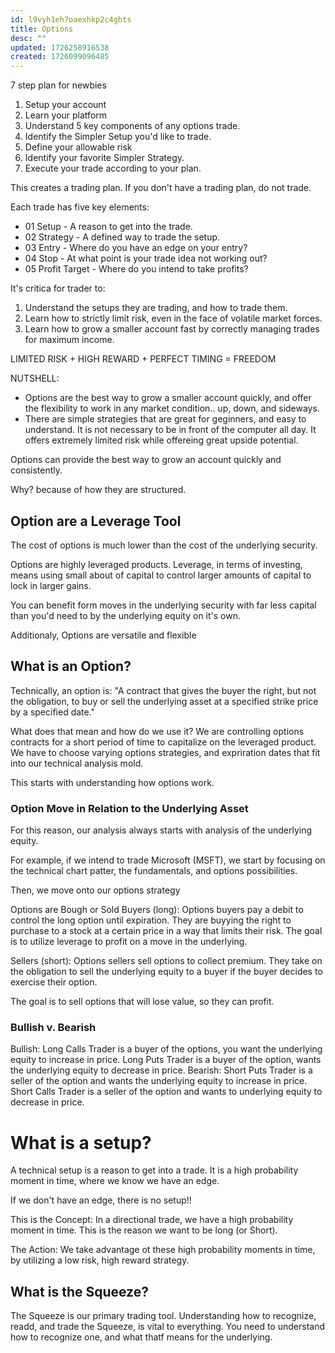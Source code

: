 ```yaml
---
id: l9vyh1eh7oaexhkp2c4ghts
title: Options
desc: ""
updated: 1726258916538
created: 1726099096485
---
```


7 step plan for newbies

1. Setup your account
2. Learn your platform
3. Understand 5 key components of any options trade.
4. Identify the Simpler Setup you'd like to trade.
5. Define your allowable risk
6. Identify your favorite Simpler Strategy.
7. Execute your trade according to your plan.

This creates a trading plan. If you don't have a trading plan, do not trade.

Each trade has five key elements:

- 01 Setup - A reason to get into the trade.
- 02 Strategy - A defined way to trade the setup.
- 03 Entry - Where do you have an edge on your entry?
- 04 Stop - At what point is your trade idea not working out?
- 05 Profit Target - Where do you intend to take profits?

It's critica for trader to:

1. Understand the setups they are trading, and how to trade them.
2. Learn how to strictly limit risk, even in the face of volatile market forces.
3. Learn how to grow a smaller account fast by correctly managing trades for maximum income.

LIMITED RISK + HIGH REWARD + PERFECT TIMING = FREEDOM

NUTSHELL:

- Options are the best way to grow a smaller account quickly, and offer the flexibility to work in any market condition.. up, down, and sideways.
- There are simple strategies that are great for geginners, and easy to understand. It is not necessary to be in front of the computer all day.
  It offers extremely limited risk while offereing great upside potential.

Options can provide the best way to grow an account quickly and consistently.

Why? because of how they are structured.

## Option are a Leverage Tool

The cost of options is much lower than the cost of the underlying security.

Options are highly leveraged products. Leverage, in terms of investing, means using small about of capital to control larger amounts of capital to lock in larger gains.

You can benefit form moves in the underlying security with far less capital than you'd need to by the underlying equity on it's own.

Additionaly, Options are versatile and flexible

## What is an Option?

Technically, an option is:
"A contract that gives the buyer the right, but not the obligation, to buy or sell the underlying asset at a specified strike price by a specified date."

What does that mean and how do we use it?
We are controlling options contracts for a short period of time to capitalize on the leveraged product. We have to choose varying options strategies, and expriration dates that fit into our technical analysis mold.

This starts with understanding how options work.

### Option Move in Relation to the Underlying Asset

For this reason, our analysis always starts with analysis of the underlying equity.

For example, if we intend to trade Microsoft (MSFT), we start by focusing on the technical chart patter, the fundamentals, and options possibilities.

Then, we move onto our options strategy

Options are Bough or Sold
Buyers (long): Options buyers pay a debit to control the long option until expiration. They are buyying the right to purchase to a stock at a certain price in a way that limits their risk. The goal is to utilize leverage to profit on a move in the underlying.

Sellers (short):
Options sellers sell options to collect premium. They take on the obligation to sell the underlying equity to a buyer if the buyer decides to exercise their option.

The goal is to sell options that will lose value, so they can profit.

### Bullish v. Bearish

Bullish:
Long Calls Trader is a buyer of the options, you want the underlying equity to increase in price.
Long Puts Trader is a buyer of the option, wants the underlying equity to decrease in price.
Bearish:
Short Puts Trader is a seller of the option and wants the underlying equity to increase in price.
Short Calls Trader is a seller of the option and wants to underlying equity to decrease in price.

# What is a setup?

A technical setup is a reason to get into a trade. It is a high probability moment in time, where we know we have an edge.

If we don't have an edge, there is no setup!!

This is the Concept: In a directional trade, we have a high probability moment in time. This is the reason we want to be long (or Short).

The Action: We take advantage ot these high probability moments in time, by utilizing a low risk, high reward strategy.

## What is the Squeeze?

The Squeeze is our primary trading tool. Understanding how to recognize, readd, and trade the Squeeze, is vital to everything. You need to understand how to recognize one, and what thatf means for the underlying.
